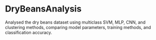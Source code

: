 # DryBeansAnalysis
Analysed the dry beans dataset using multiclass SVM, MLP, CNN, and clustering methods, comparing model parameters, training methods, and classification accuracy.
